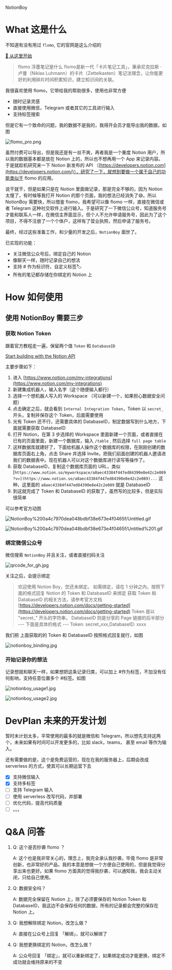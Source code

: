 NotionBoy

# What 这是什么

不知道有没有用过 `flomo`, 它的官网是这么介绍的

[🏡 从这里开始](https://help.flomoapp.com)

> flomo 浮墨笔记是什么
flomo是新一代「卡片笔记工具」，秉承尼克拉斯 · 卢曼（Niklas Luhmann）的卡片（Zettelkasten）笔记法理念，让你能更好的利用碎片时间积累知识，建立知识间的关联。

我很喜欢使用 flomo，它带给我的帮助很多，使用也非常方便

- 随时记录灵感
- 直接使用微信，Telegram 或者其它的工具进行输入
- 支持标签搜索

但是它有一个致命的问题，我的数据不是我的，我得开会员才能导出我的数据，如图

![flomo_pro.png](./docs/imgs/flomo_pro.png)

虽然付费可以导出，但是我还是有一丝不爽，再者我是一个重度 Notion 用户，所以我的数据基本都是放在 Notion 上的，所以也不想再用一个 App 来记录内容。于是就趁机研究来一下 Notion 新发布的 API （[https://developers.notion.com](https://developers.notion.com/)），研究了一下，就想到要做一个属于自己的功能类似于 flomo 的应用。

说干就干，但是如果只是在 Notion 里面做记录，那是完全不够的，因为 Notion 太慢了，有时候等我打开 Notion 的那个页面，我的想法已经消失了😅。所以 NotionBoy 需要快，所以借鉴 flomo，我希望可以像 flomo 一样，直接在微信或者 Telegram 这种社交软件上进行输入。于是研究了一下微信公众号，知道服务号才能和联系人一样，在微信主界面显示，但个人不允许申请服务号，因此为了这个项目，不得不注册了一个个体户，这样有了营业执照，然后申请了服务号。

最终，经过这些准备工作，和少量的开发之后，`NotionBoy`  面世了。

已实现的功能：

- 关注微信公众号后，绑定自己的 Notion
- 像聊天一样，随时记录自己的想法
- 支持 # 作为标识符，自定义标签🏷️
- 所有的笔记都存储在你绑定的 Notion 上

# How 如何使用

## 使用 NotionBoy 需要三步

### 获取 Notion Token

跟着官方教程走一遍，保留两个值 `Token`  和 `DatabaseID`

[Start building with the Notion API](https://developers.notion.com/docs/getting-started)

主要步骤如下：

1. 进入 [https://www.notion.com/my-integrations](https://www.notion.com/my-integrations) 
2. 新建集成机器人，输入名字（这个随便输入都行）
3. 选择一个想机器人写入的 Workspace （可以新建一个，如果担心数据安全问题）
4. 点击确定之后，就会看到 `Internal Integration Token`，Token 以 `secret_` 开头，复制并保存这个 Token，后面需要使用
5. 光有 Token 还不行，还需要具体的 DatabaseID，制定数据写到什么地方，下面就需要获取 DatabaseID
6. 打开 Notion，在第 3 步选择的 Workspace 里面新建一个页面，或者直接在已有的页面里面，新建一个数据库，输入 `/table` , 然后选择 `full page table`
7. 这样数据库就建好了，下面给机器人操作这个数据库的权限，在刚刚创建的数据库页面右上角，点击 Share 并选择 Invite，把我们前面创建的机器人邀请进我们的数据表中。现在机器人可以对这个数据库进行读写等操作了。
8. 获取 DatabaseID，复制这个数据库页面的 URL，类似 [`https://www.notion.so/myworkspace/a8aec43384f447ed84390e8e42c2e089?v=](https://www.notion.so/a8aec43384f447ed84390e8e42c2e089)...` 这种，这里面的 `a8aec43384f447ed84390e8e42c2e089` 就是 DatabaseID
9. 到这就完成了 Token 和 DatabaseID 的获取了，虽然写的比较多，但是实际很简单

可以参考官方动图 

![NotionBoy%200a4c7970dea048bdbf38e673e4f0465f/Untitled.gif](./docs/imgs/notionapi_new.gif)

![NotionBoy%200a4c7970dea048bdbf38e673e4f0465f/Untitled%201.gif](./docs/imgs/notionapi_page.gif)

### 绑定微信公众号

微信搜索 `NotionBoy` 并且关注，或者直接扫码关注

![qrcode_for_gh.jpg](./docs/imgs/qrcode_for_gh.jpg)

关注之后，会提示绑定

> 欢迎使用 Notion Boy，您还未绑定。
如需绑定，请在 1 分钟之内，按照下面的格式回复 Notion 的 Token 和 DatabaseID 来绑定
获取 Token 和 DatabaseID 的相关方法，请参考官方文档 [https://developers.notion.com/docs/getting-started](https://developers.notion.com/docs/getting-started)
Token 是以 "secret_" 开头的字符串，
DatabaseID 则是分享的 Page 链接的后半部分
--- 下面是具体的格式 ---
Token: secret_xxx,DatabaseID: xxxx

我们把 上面获取的的 Token 和 DatabaseID 按照格式回复就行，如图

![notionboy_binding.jpg](./docs/imgs/notionboy_binding.jpg)

### 开始记录你的想法

记录想就和聊天一样，如果想把这条记录归类，可以加上 #作为标签，不加没有任何影响，支持任意位置多个 #标签。如图

![notionboy_usage1.jpg](./docs/imgs/notionboy_usage1.jpg)

![notionboy_usage2.jpg](./docs/imgs/notionboy_usage2.jpg)

# DevPlan 未来的开发计划

暂时未计划太多，平常使用的最多的就是微信和 Telegram，所以想先支持这两个，未来如果有时间可以开发更多的，比如 slack，teams， 甚至 email 等作为输入。

还有需要做的是，这个是免费运营的，现在在我的服务器上，后期会改成 serverless 的方式，使其可以长期运营下去

- [x]  支持微信输入
- [x]  支持多标签
- [ ]  支持 Telegram 输入
- [ ]  使用 serverless 改写代码，并部署
- [ ]  优化代码，提高代码质量
- [ ]  。。。

# Q&A 问答

1. Q: 这个是否抄袭 flomo ？

    A: 这个也是我非常关心的，理念上，我完全承认我抄袭，毕竟 flomo 是非常创新，也非常好的产品，我的本意是想做一个方便自己使用的，但是我觉得分享出来也更好。如果 flomo 方面真的觉得我抄袭，可以通知我，我会主动关闭，只给自己使用。

2. Q: 数据安全吗？

    A: 数据完全保留在 Notion 上，除了必须要保存的 Notion Token 和 DatabaseID，我这边不会保存任何的数据，所有的记录都会完整的保存在 Notion 上。

3. Q: 我想解除绑定 Notion，改怎么做？

    A: 直接在公众号上回复 「解绑」，就可以解绑了

4. Q: 我想更换绑定的 Notion，改怎么做？

    A: 公众号回复 「绑定」，就可以重新绑定了，如果绑定成功才能更换，绑定不成功就会维持原来的不变
